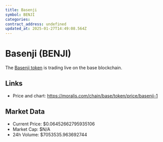 ```yaml
---
title: Basenji
symbol: BENJI
categories: 
contract_address: undefined
updated_at: 2025-01-27T14:49:08.564Z
---
```


# Basenji (BENJI)
The [Basenji token](https://moralis.com/chain/base/token/price/basenji-1) is trading live on the base blockchain.

## Links
- Price and chart: https://moralis.com/chain/base/token/price/basenji-1

## Market Data
- Current Price: $0.06452662795935106
- Market Cap: $N/A
- 24h Volume: $7053535.963692744
